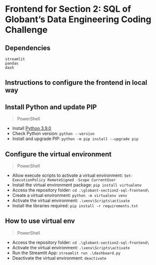 # Frontend for Section 2: SQL of Globant’s Data Engineering Coding Challenge

## Dependencies
```
streamlit
pandas
dash
```

## Instructions to configure the frontend in local way

## Install Python and update PIP
> PowerShell
* Install [Python 3.9.0](https://www.python.org/downloads/release/python-390/)
* Check Python version: `python --version`
* Install and upgrade PIP: `python -m pip install --upgrade pip`

## Configure the virtual environment
> PowerShell
* Allow execute scripts to activate a virtual environment: `Set-ExecutionPolicy RemoteSigned -Scope CurrentUser`
* Install the virtual environment package: `pip install virtualenv`
* Access the repository folder: `cd .\globant-section2-sql-frontend\`
* Create a virtual environment: `python -m virtualenv venv`
* Activate the virtual environment: `.\venv\Scripts\activate`
* Install the libraries required: `pip install -r requirements.txt`

## How to use virtual env
> PowerShell
* Access the repository folder: `cd .\globant-section2-sql-frontend\`
* Activate the virtual environment: `.\venv\Scripts\activate`
* Run the Streamlit App: `streamlit run .\dashboard.py`
* Deactivate the virtual environment: `deactivate`

